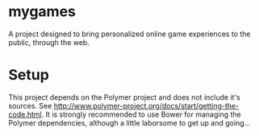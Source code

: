 mygames
=======

A project designed to bring personalized online game experiences to the public, through the web.

Setup
=====

This project depends on the Polymer project and does not include it's sources.  See http://www.polymer-project.org/docs/start/getting-the-code.html.  It is strongly recommended to use Bower for managing the Polymer dependencies, although a little laborsome to get up and going...

